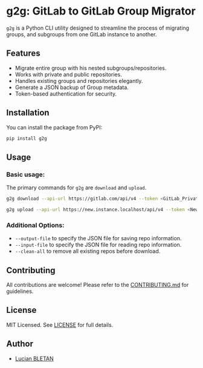 # g2g: GitLab to GitLab Group Migrator

`g2g` is a Python CLI utility designed to streamline the process of migrating groups, and subgroups from one GitLab instance to another.

## Features

- Migrate entire group with his nested subgroups/repositories.
- Works with private and public repositories.
- Handles existing groups and repositories elegantly.
- Generate a JSON backup of Group metadata.
- Token-based authentication for security.

## Installation

You can install the package from PyPI:

```bash
pip install g2g
```

## Usage

### Basic usage:

The primary commands for `g2g` are `download` and `upload`.

```bash
g2g download --api-url https://gitlab.com/api/v4 --token <GitLab_Private_Token> --group <GitLab_Group>
```

```bash
g2g upload --api-url https://new.instance.localhost/api/v4 --token <New_GitLab_Private_Token> [--group <New_GitLab_Group>]
```

### Additional Options:

- `--output-file` to specify the JSON file for saving repo information.
- `--input-file` to specify the JSON file for reading repo information.
- `--clean-all` to remove all existing repos before download.

## Contributing

All contributions are welcome! Please refer to the [CONTRIBUTING.md](CONTRIBUTING.md) for guidelines.

## License

MIT Licensed. See [LICENSE](LICENSE) for full details.

## Author

- [Lucian BLETAN](https://github.com/exaluc)